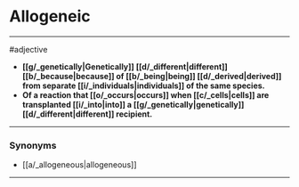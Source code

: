 # Allogeneic
---
#adjective
- **[[g/_genetically|Genetically]] [[d/_different|different]] [[b/_because|because]] of [[b/_being|being]] [[d/_derived|derived]] from separate [[i/_individuals|individuals]] of the same species.**
- **Of a reaction that [[o/_occurs|occurs]] when [[c/_cells|cells]] are transplanted [[i/_into|into]] a [[g/_genetically|genetically]] [[d/_different|different]] recipient.**
---
### Synonyms
- [[a/_allogeneous|allogeneous]]
---
